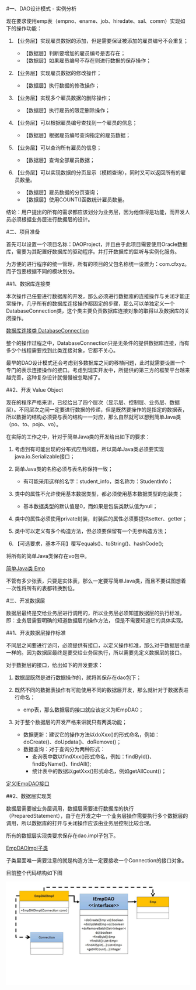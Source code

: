 #一、DAO设计模式 - 实例分析

现在要求使用emp表（empno、ename、job、hiredate、sal、comm）实现如下的操作功能：

1. 【业务层】实现雇员数据的添加，但是需要保证被添加的雇员编号不会重复； 
    * 【数据层】判断要增加的雇员编号是否存在； 
    * 【数据层】如果雇员编号不存在则进行数据的保存操作； 

2. 【业务层】实现雇员数据的修改操作； 
    * 【数据层】执行数据的修改操作； 

3. 【业务层】实现多个雇员数据的删除操作； 
    * 【数据层】执行雇员的限定删除操作； 

4. 【业务层】可以根据雇员编号查找到一个雇员的信息； 
    * 【数据层】根据雇员编号查询指定的雇员数据； 

5. 【业务层】可以查询所有雇员的信息； 
    * 【数据层】查询全部雇员数据； 

6. 【业务层】可以实现数据的分页显示（模糊查询），同时又可以返回所有的雇员数量。 
    * 【数据层】雇员数据的分页查询； 
    * 【数据层】使用COUNT()函数统计雇员数量。 
    
结论：用户提出的所有的需求都应该划分为业务层，因为他值得是功能，而开发人员必须根据业务层进行数据层的设计。


#二、项目准备

首先可以设置一个项目名称：DAOProject，并且由于此项目需要使用Oracle数据库，需要为其配置好数据库的驱动程序。并打开数据库的监听与实例化服务。

为方便的进行程序的统一管理，所有的项目的父包名称统一设置为：com.cfxyz。而子包要根据不同的模块划分。

##1、数据库连接类

本次操作己任要进行数据库的开发，那么必须进行数据库的连接操作与关闭才能正常操作，几乎所有的数据库连接操作都固定的步骤，那么可以单独定义一个DatabaseConnection类，这个类主要负责数据库连接对象的取得以及数据库的关闭操作。

[数据库连接类 DatabaseConnection](https://github.com/cforth/codefarm/blob/master/javademo/DAOProject/DatabaseConnection.java)

整个的操作过程之中，DatabaseConnection只是无条件的提供数据库连接，而有多少个线程需要找到此类连接对象，它都不关心。

最早的DAO设计模式还会考虑到多数据库之间的移植问题，此时就需要设置一个专门的表示连接操作的接口。考虑到现实开发中，所提供的第三方的框架平台越来越完善，这种复杂设计就慢慢被忽略掉了。  

##2、开发 Value Object

现在的程序严格来讲，已经给出了四个层次（显示层、控制层、业务层、数据层）。不同层次之间一定要进行数据的传递，但是既然要操作的是指定的数据表，所以数据的结构必须要与表的结构一一对应，那么自然就可以想到简单Java类（po、to、pojo、vo）。

在实际的工作之中，针对于简单Java类的开发给出如下的要求：

1. 考虑到有可能出现的分布式应用问题，所以简单Java类必须要实现java.io.Serializable接口；

2. 简单Java类的名称必须与表名称保持一致；   
	* 有可能采用这样的名字：student_info，类名称为：StudentInfo；  
	
3. 类中的属性不允许使用基本数据类型，都必须使用基本数据类型的包装类；  
	* 基本数据类型的默认值是0，而如果是包装类默认值为null；  

4. 类中的属性必须使用private封装，封装后的属性必须要提供setter、getter；   

5. 类中可以定义有多个构造方法，但必须要保留有一个无参构造方法；

6. 【可选要求，基本不用】覆写equals()、toString()、hashCode();  

将所有的简单Java类保存在vo包中。

[简单Java类 Emp](https://github.com/cforth/codefarm/blob/master/javademo/DAOProject/Emp.java)

不管有多少张表，只要是实体表，那么一定要写简单Java类，而且不要试图想着一次性将所有的表都转换到位。

#三、开发数据层

数据层最终是交给业务层进行调用的，所以业务层必须知道数据层的执行标准，即：业务层需要明确的知道数据层的操作方法， 但是不需要知道它的具体实现。

##1、开发数据层操作标准

不同层之间要进行访问，必须提供有接口，以定义操作标准，那么对于数据层也是一样的。因为数据层最终是要交给业务层执行，所以需要先定义数据层的接口。

对于数据层的接口，给出如下的开发要求：

1. 数据层既然是进行数据操作的，就将其保存在dao包下；  

2. 既然不同的数据表操作有可能使用不同的数据层开发，那么就针对于数据表进行命名；  
	* emp表，那么数据层的接口就应该定义为IEmpDAO；  

3. 对于整个数据层的开发严格来讲就只有两类功能；  
	* 数据更新：建议它的操作方法以doXxx()的形式命名，例如：doCreate()、doUpdata()、doRemove()；  
	* 数据查询：对于查询分为两种形式：  
		* 查询表中数以findXxx()形式命名，例如：findById()、findByName()、findAll();  
		* 统计表中的数据以getXxx()形式命名，例如getAllCount()；  

[定义IEmpDAO接口](https://github.com/cforth/codefarm/blob/master/javademo/DAOProject/IEmpDAO.java)

##2、数据层实现类

数据层需要被业务层调用，数据层需要进行数据库的执行（PreparedStatement），由于在开发之中一个业务层操作需要执行多个数据层的调用，所以数据库的打开与关闭操作应该由业务层控制比较合理。

所有的数据层实现类要求保存在dao.impl子包下。

[EmpDAOImpl子类](https://github.com/cforth/codefarm/blob/master/javademo/DAOProject/EmpDAOImpl.java)

子类里面唯一需要注意的就是构造方法一定要接收一个Connection的接口对象。

目前整个代码结构如下图

![数据层代码结构](https://github.com/cforth/codefarm/blob/master/javademo/DAOProject/EmpDAO.jpg)
